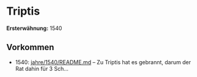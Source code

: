 # Triptis

**Ersterwähnung:** 1540

## Vorkommen
- 1540: [jahre/1540/README.md](../jahre/1540/README.md) – Zu Triptis hat es gebrannt, darum der Rat dahin
für 3 Sch...
